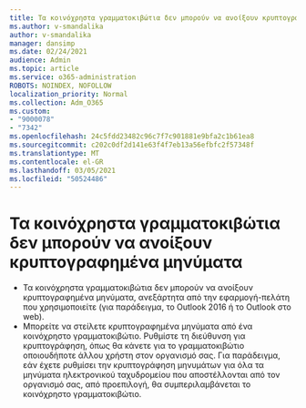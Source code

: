 ```yaml
---
title: Τα κοινόχρηστα γραμματοκιβώτια δεν μπορούν να ανοίξουν κρυπτογραφημένα μηνύματα
ms.author: v-smandalika
author: v-smandalika
manager: dansimp
ms.date: 02/24/2021
audience: Admin
ms.topic: article
ms.service: o365-administration
ROBOTS: NOINDEX, NOFOLLOW
localization_priority: Normal
ms.collection: Adm_O365
ms.custom:
- "9000078"
- "7342"
ms.openlocfilehash: 24c5fdd23482c96c7f7c901881e9bfa2c1b61ea8
ms.sourcegitcommit: c202c0df2d141e63f4f7eb13a56efbfc2f57348f
ms.translationtype: MT
ms.contentlocale: el-GR
ms.lasthandoff: 03/05/2021
ms.locfileid: "50524486"
---
```

# <a name="shared-mailboxes-cant-open-encrypted-messages"></a>Τα κοινόχρηστα γραμματοκιβώτια δεν μπορούν να ανοίξουν κρυπτογραφημένα μηνύματα

- Τα κοινόχρηστα γραμματοκιβώτια δεν μπορούν να ανοίξουν κρυπτογραφημένα μηνύματα, ανεξάρτητα από την εφαρμογή-πελάτη που χρησιμοποιείτε (για παράδειγμα, το Outlook 2016 ή το Outlook στο web).
- Μπορείτε να στείλετε κρυπτογραφημένα μηνύματα από ένα κοινόχρηστο γραμματοκιβώτιο. Ρυθμίστε τη διεύθυνση για κρυπτογράφηση, όπως θα κάνετε για το γραμματοκιβώτιο οποιουδήποτε άλλου χρήστη στον οργανισμό σας. Για παράδειγμα, εάν έχετε ρυθμίσει την κρυπτογράφηση μηνυμάτων για όλα τα μηνύματα ηλεκτρονικού ταχυδρομείου που αποστέλλονται από τον οργανισμό σας, από προεπιλογή, θα συμπεριλαμβάνεται το κοινόχρηστο γραμματοκιβώτιο.
